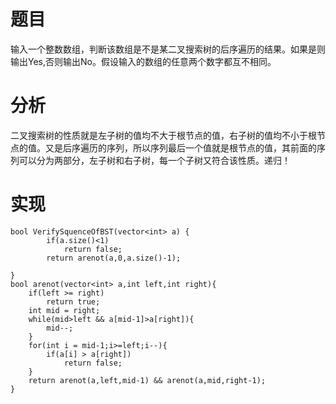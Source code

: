 # 题目
输入一个整数数组，判断该数组是不是某二叉搜索树的后序遍历的结果。如果是则输出Yes,否则输出No。假设输入的数组的任意两个数字都互不相同。
# 分析
二叉搜索树的性质就是左子树的值均不大于根节点的值，右子树的值均不小于根节点的值。又是后序遍历的序列，所以序列最后一个值就是根节点的值，其前面的序列可以分为两部分，左子树和右子树，每一个子树又符合该性质。递归！
# 实现
```
bool VerifySquenceOfBST(vector<int> a) {
        if(a.size()<1)
            return false;
        return arenot(a,0,a.size()-1);
        
}
bool arenot(vector<int> a,int left,int right){
	if(left >= right)
		return true;
	int mid = right;
	while(mid>left && a[mid-1]>a[right]){
		mid--;
	}
	for(int i = mid-1;i>=left;i--){
		if(a[i] > a[right])
			return false;
	}
	return arenot(a,left,mid-1) && arenot(a,mid,right-1);
}
```